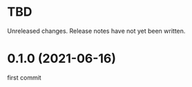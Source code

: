 TBD
===
Unreleased changes. Release notes have not yet been written.

0.1.0 (2021-06-16)
=====

first commit
